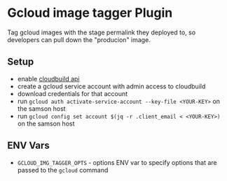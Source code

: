 # Gcloud image tagger Plugin

Tag gcloud images with the stage permalink they deployed to, so developers can pull down the "producion" image.

## Setup

 - enable [cloudbuild api](https://console.cloud.google.com/apis/api/cloudbuild.googleapis.com/overview)
 - create a gcloud service account with admin access to cloudbuild
 - download credentials for that account
 - run `gcloud auth activate-service-account --key-file <YOUR-KEY>` on the samson host
 - run `gcloud config set account $(jq -r .client_email < <YOUR-KEY>)` on the samson host

## ENV Vars

  - `GCLOUD_IMG_TAGGER_OPTS` - options ENV var to specify options that are passed to the `gcloud` command
